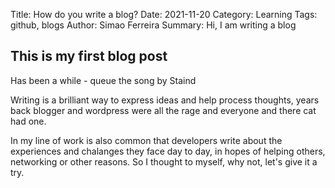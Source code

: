 Title: How do you write a blog?
Date: 2021-11-20
Category: Learning
Tags: github, blogs
Author: Simao Ferreira
Summary: Hi, I am writing a blog

## This is my first blog post

Has been a while - queue the song by Staind

Writing is a brilliant way to express ideas and help process thoughts, years back blogger and wordpress were all the
rage and everyone and there cat had one.

In my line of work is also common that developers write about the experiences and chalanges they face day to day, in
hopes of helping others, networking or other reasons. So I thought to myself, why not, let's give it a try.